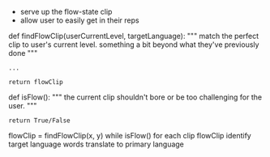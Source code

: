 - serve up the flow-state clip 
- allow user to easily get in their reps

def findFlowClip(userCurrentLevel, targetLanguage):
    """ 
    match the perfect clip to user's current level. 
    something a bit beyond what they've previously done
    """
    
    ...
    
    return flowClip

def isFlow():
    """
    the current clip shouldn't bore or be too challenging for the user.
    """

    return True/False

flowClip = findFlowClip(x, y)
while isFlow()
    for each clip flowClip
        identify target language words
        translate to primary language
